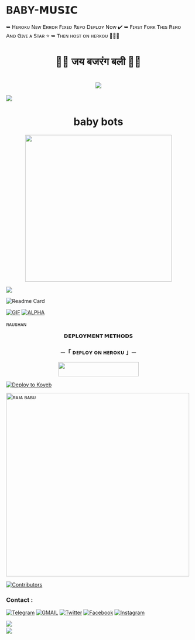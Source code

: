 # BABY-𝗠𝗨𝗦𝗜𝗖
➥ 𝖧ᴇʀᴏᴋᴜ 𝖭ᴇᴡ 𝖤ʀʀᴏʀ 𝖥ɪxᴇᴅ 𝖱ᴇᴘᴏ 𝖣ᴇᴘʟᴏʏ 𝖭ᴏᴡ ✔️ 
 ➥ 𝖥ɪʀsᴛ 𝖥ᴏʀᴋ 𝖳ʜɪs 𝖱ᴇʀᴏ 𝖠ɴᴅ 𝖦ɪᴠᴇ ᴀ 𝖲ᴛᴀʀ ⭐
  ➥ 𝖳ʜᴇɴ ʜᴏsᴛ ᴏɴ ʜᴇʀᴋᴏᴜ 👨🏻‍💻
<h1 align="center"
 
### 🚩🚩 जय बजरंग बली 🚩🚩
<h1 align="center"
  
<img src="https://user-images.githubusercontent.com/73097560/115834477-dbab4500-a447-11eb-908a-139a6edaec5c.gif">
<img src="https://readme-typing-svg.herokuapp.com?color=FF0085&width=620&lines=🍁+🚩+powered+BY+GUNJAN+SINGH+BHAGALPUR+🚩+🍁"></b></h3>
<img src="https://user-images.githubusercontent.com/73097560/115834477-dbab4500-a447-11eb-908a-139a6edaec5c.gif">
<h1 align="center"><b>baby  bots</b></h1>
<p align="center"><a href="https://apna_gunjan"><img src="https://graph.org/file/94918b340445db8a72c02.jpg" width="400"></a></p>
<img src="https://user-images.githubusercontent.com/73097560/115834477-dbab4500-a447-11eb-908a-139a6edaec5c.gif">


![Readme Card](https://github-readme-stats.vercel.app/api/pin/?username=TEAMPURVI&repo=PURVI_MUSIC&theme=flag-india)

[![GIF](https://github.com/Gunjan/PURVIMUSIC/blob/main/TEAMPURVI.gif)](https://github.com/TEAMPURVI)
   [![ALPHA](https://github-stats-alpha.vercel.app/api?username=TEAMPURVI "RAUSHAN")](https://github-stats-alpha.vercel.app/api?username=TEAMPURVI "RAUSHAN")



</p>
ʀᴀᴜsʜᴀɴ
<p align="center">
<b>𝗗𝗘𝗣𝗟𝗢𝗬𝗠𝗘𝗡𝗧 𝗠𝗘𝗧𝗛𝗢𝗗𝗦</b>
</p>

<h3 align="center">
    ─「 ᴅᴇᴩʟᴏʏ ᴏɴ ʜᴇʀᴏᴋᴜ 」─
</h3>

<p align="center"><a href="https://dashboard.heroku.com/new?template=https://github.com/Gunjan890/BABYXMUSIC"> <img src="https://img.shields.io/badge/Deploy%20On%20Heroku-green?style=for-the-badge&logo=heroku" width="220" height="38.45"/></a></p>

[![Deploy to Koyeb](https://www.koyeb.com/static/images/deploy/button.svg)](https://app.koyeb.com/deploy?type=git&repository=github.com/TEAMPURVI/PURVI_MUSIC&branch=main&name=purvibot)

<p><img width="500" align="center" src="https://github-readme-stats.vercel.app/api/top-langs?username=TEAMPURVI&show_icons=true&locale=en&layout=compact" alt="ʀᴀᴊᴀ ʙᴀʙᴜ" /></p>

[![Contributors](https://contrib.rocks/image?repo=TEAMPURVI/PURVI_MUSIC)](https://github.com/TEAMPURVI/PURVIMUSIC/graphs/contributors)

### Contact :
<a href="https://t.me/ll_ALPHA_BABY_lll"><img title="Telegram" src="https://img.shields.io/badge/Telegram-%23000000.svg?&style=for-the-badge&logo=telegram&logoColor=61DAFB"></a>
<a href="https://mail.google.com/mail/?view=cm&fs=1&to=raushankumarpal03com@gmail.com"><img title="GMAIL" src="https://img.shields.io/badge/Gmail-D14836?style=for-the-badge&logo=gmail&logoColor=white"></a>
<a href="https://twitter.com/"><img title="Twitter" src="https://img.shields.io/badge/Twitter-12100E?style=for-the-badge&logo=twitter&logoColor=white"></a>
<a href="https://facebook.com/"><img title="Facebook" src="https://img.shields.io/badge/facebook-%231877F2.svg?&style=for-the-badge&logo=facebook&logoColor=white"></a>
<a href="https://instagram.com/king_raushan_02"><img title="Instagram" src="https://img.shields.io/badge/instagram-%23E4405F.svg?&style=for-the-badge&logo=instagram&logoColor=white"></a>

<img src="https://user-images.githubusercontent.com/73097560/115834477-dbab4500-a447-11eb-908a-139a6edaec5c.gif">
<img src="https://camo.githubusercontent.com/82291b0fe831bfc6781e07fc5090cbd0a8b912bb8b8d4fec0696c881834f81ac/68747470733a2f2f70726f626f742e6d656469612f394575424971676170492e676966" width="800" height="3">
<img src="https://user-images.githubusercontent.com/73097560/115834477-dbab4500-a447-11eb-908a-139a6edaec5c.gif">
